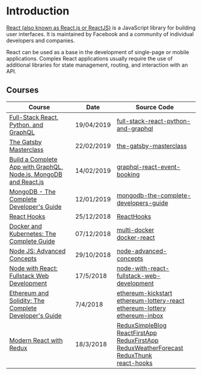 # Introduction

[React (also known as React.js or ReactJS)](<https://en.wikipedia.org/wiki/React_(JavaScript_library)>) is a JavaScript library for building user interfaces. It is maintained by Facebook and a community of individual developers and companies.

React can be used as a base in the development of single-page or mobile applications. Complex React applications usually require the use of additional libraries for state management, routing, and interaction with an API.

## Courses

| Course                                                                                                            | Date       | Source Code                                                                                                                                                                                                                                                                                                                                                                                    |
| ----------------------------------------------------------------------------------------------------------------- | ---------- | ---------------------------------------------------------------------------------------------------------------------------------------------------------------------------------------------------------------------------------------------------------------------------------------------------------------------------------------------------------------------------------------------- |
| [Full-Stack React, Python, and GraphQL](/other/graphql-full-stack-react-python-and-graphql.md)                    | 19/04/2019 | [full-stack-react-python-and-graphql](https://github.com/peelmicro/full-stack-react-python-and-graphql)                                                                                                                                                                                                                                                                                        |
| [The Gatsby Masterclass ](/staticwebs/gatsby-the-gatsby-masterclass.md)                                           | 22/02/2019 | [the-gatsby-masterclass](https://github.com/peelmicro/the-gatsby-masterclass)                                                                                                                                                                                                                                                                                                                  |
| [Build a Complete App with GraphQL, Node.js, MongoDB and React.js](/other/graphql-graphql-react-event-booking.md) | 14/02/2019 | [graphql-react-event-booking](https://github.com/peelmicro/graphql-react-event-booking)                                                                                                                                                                                                                                                                                                        |
| [MongoDB - The Complete Developer's Guide](/databases/mongodb-mongodb-the-complete-developers-guide.md)           | 12/01/2019 | [mongodb-the-complete-developers-guide](https://github.com/peelmicro/mongodb-the-complete-developers-guide)                                                                                                                                                                                                                                                                                    |
| [React Hooks](/frontend/react-react-hooks.md)                                                                     | 25/12/2018 | [ReactHooks](https://github.com/peelmicro/ReactHooks)                                                                                                                                                                                                                                                                                                                                          |
| [Docker and Kubernetes: The Complete Guide](/other/docker-multi-docker.md)                                        | 07/12/2018 | [multi-docker](https://github.com/peelmicro/multi-docker) <br> [docker-react](https://github.com/peelmicro/docker-react)                                                                                                                                                                                                                                                                       |
| [Node JS: Advanced Concepts](/backend/nodejs-advanced-node-for-developers.md)                                     | 29/10/2018 | [node-advanced-concepts](https://github.com/peelmicro/node-advanced-concepts)                                                                                                                                                                                                                                                                                                                  |
| [Node with React: Fullstack Web Development](/backend/nodejs-node-with-react-fullstack-web-development.md)        | 17/5/2018  | [node-with-react-fullstack-web-development](https://github.com/peelmicro/node-with-react-fullstack-web-development)                                                                                                                                                                                                                                                                            |
| [Ethereum and Solidity: The Complete Developer's Guide](/other/blockchain-ethereum-kickstart.md)                  | 7/4/2018   | [ethereum-kickstart](https://github.com/peelmicro/ethereum-kickstart)<br>[ethereum-lottery-react](https://github.com/peelmicro/ethereum-lottery-react)<br>[ethereum-lottery](https://github.com/peelmicro/ethereum-lottery)<br>[ethereum-inbox](https://github.com/peelmicro/ethereum-inbox)                                                                                                   |
| [Modern React with Redux](/frontend/react-react-redux.md)                                                         | 18/3/2018  | [ReduxSimpleBlog](https://github.com/peelmicro/ReduxSimpleBlog)<br>[ReactFirstApp](https://github.com/peelmicro/ReactFirstApp)<br>[ReduxFirstApp](https://github.com/peelmicro/ReduxFirstApp)<br>[ReduxWeatherForecast](https://github.com/peelmicro/ReduxWeatherForecast)<br>[ReduxThunk](https://github.com/peelmicro/ReduxThunk)<br>[react-hooks](https://github.com/peelmicro/react-hooks) |
